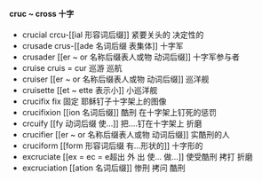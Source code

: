 #### cruc ~ cross 十字

- crucial crcu-[[ial 形容词后缀]] 紧要关头的 决定性的
- crusade  crus-[[ade 名词后缀 表集体]] 十字军
- crusader [[er  ~ or 名称后缀表人或物 动词后缀]]  十字军参与者
- cruise cruis = cur 巡游 巡航
- cruiser [[er  ~ or 名称后缀表人或物 动词后缀]] 巡洋舰 
- cruisette  [[et  ~ ette 表示小]]  小巡洋舰
- crucifix fix 固定 耶稣钉子十字架上的图像
- crucifixion [[ion  名词后缀]] 酷刑 在十字架上钉死的惩罚
- crcuify [[fy 动词后缀  使...]]  把....钉在十字架上 折磨
- crucifier [[er  ~ or 名称后缀表人或物 动词后缀]] 实酷刑的人
- cruciform [[form 形容词后缀 有...形状的]] 十字形的
- excruciate [[ex  = ec = e超出 外 出 使... 做...]] 使受酷刑 拷打 折磨
- excruciation [[ation 名词后缀]] 惨刑 拷问 酷刑